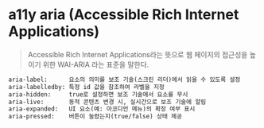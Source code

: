 # a11y aria (Accessible Rich Internet Applications)

> Accessible Rich Internet Applications라는 뜻으로 웹 페이지의 접근성을 높이기 위한 WAI-ARIA 라는 표준을 말한다.

```txt
aria-label:      요소의 의미를 보조 기술(스크린 리더)에서 읽을 수 있도록 설정
aria-labelledby: 특정 id 값을 참조하여 라벨을 지정
aria-hidden:     true로 설정하면 보조 기술에서 요소를 무시
aria-live:       동적 콘텐츠 변경 시, 실시간으로 보조 기술에 알림
aria-expanded:   UI 요소(예: 아코디언 메뉴)의 확장 여부 표시
aria-pressed:    버튼이 눌렸는지(true/false) 상태 제공
```
